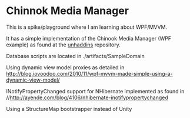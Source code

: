 Chinnok Media Manager
=====================

This is a spike/playground where I am learning about WPF/MVVM.

It has a simple implementation of the Chinook Media Manager (WPF example) as found at the [unhaddins](http://code.google.com/p/unhaddins/) repository.

Database scripts are located in ./artifacts/SampleDomain

Using dynamic view model proxies as detailed in http://blog.iovoodoo.com/2010/11/wpf-mvvm-made-simple-using-a-dynamic-view-model/

INotifyPropertyChanged support for NHibernate implemented as found in //http://ayende.com/blog/4106/nhibernate-inotifypropertychanged

Using a StructureMap bootstrapper instead of Unity